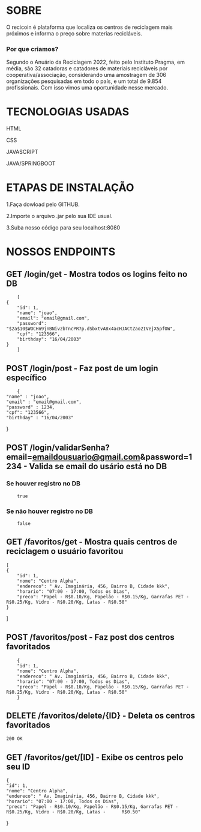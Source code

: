 





# SOBRE
 O recicoin é plataforma que localiza os centros de reciclagem mais próximos e informa o preço sobre materias recicláveis.

### Por que criamos?

Segundo o Anuário da Reciclagem 2022, feito pelo Instituto Pragma, em média, são 32 catadoras e catadores de materiais recicláveis por cooperativa/associação, considerando uma amostragem de 306 organizações pesquisadas em todo o país, e um total de 9.854 profissionais. Com isso vimos uma oportunidade nesse mercado.



# TECNOLOGIAS USADAS
HTML

CSS

JAVASCRIPT

JAVA/SPRINGBOOT


# ETAPAS DE INSTALAÇÃO 

1.Faça dowload pelo GITHUB.

2.Importe o arquivo .jar pelo sua IDE usual.

3.Suba nosso código para seu localhost:8080


# NOSSOS ENDPOINTS
   ## GET /login/get - Mostra todos os logins feito no DB

  
        [
    {
        "id": 1,
        "name": "joao",
        "email": "email@gmail.com",
        "password": "$2a$10$WOCHn9jnBNivzbTncPR7p.dSbxtvA8x4acHJACtZao2IVejX5pfOW",
        "cpf": "123566",
        "birthday": "16/04/2003"
    }
        ]



   ## POST /login/post - Faz post de um login específico

        {
    "name" : "joao",
    "email" : "email@gmail.com",
    "password" : 1234,
    "cpf": "123566",
    "birthday" : "16/04/2003"
}

   ## POST /login/validarSenha?email=emaildousuario@gmail.com&password=1234 - Valida se email do usário está no DB

   ### Se houver registro no DB

        true


### Se não houver registro no DB

        false
   ## GET /favoritos/get - Mostra quais centros de reciclagem o usuário favoritou
    [
    {
        "id": 1,
        "nome": "Centro Alpha",
        "endereco": " Av. Imaginária, 456, Bairro B, Cidade kkk",
        "horario": "07:00 - 17:00, Todos os Dias",
        "preco": "Papel - R$0.10/Kg, Papelão - R$0.15/Kg, Garrafas PET - R$0.25/Kg, Vidro - R$0.20/Kg, Latas - R$0.50"
    }
]
   ## POST /favoritos/post - Faz post dos centros favoritados

        {
        "id": 1,
        "nome": "Centro Alpha",
        "endereco": " Av. Imaginária, 456, Bairro B, Cidade kkk",
        "horario": "07:00 - 17:00, Todos os Dias",
        "preco": "Papel - R$0.10/Kg, Papelão - R$0.15/Kg, Garrafas PET - R$0.25/Kg, Vidro - R$0.20/Kg, Latas - R$0.50"
        }   

   ## DELETE /favoritos/delete/{ID} - Deleta os centros favoritados

    200 OK

   ## GET  /favoritos/get/[ID] - Exibe os centros pelo seu ID

    {
    "id": 1,
    "nome": "Centro Alpha",
    "endereco": " Av. Imaginária, 456, Bairro B, Cidade kkk",
    "horario": "07:00 - 17:00, Todos os Dias",
    "preco": "Papel - R$0.10/Kg, Papelão - R$0.15/Kg, Garrafas PET - R$0.25/Kg, Vidro - R$0.20/Kg, Latas -      R$0.50"
}




